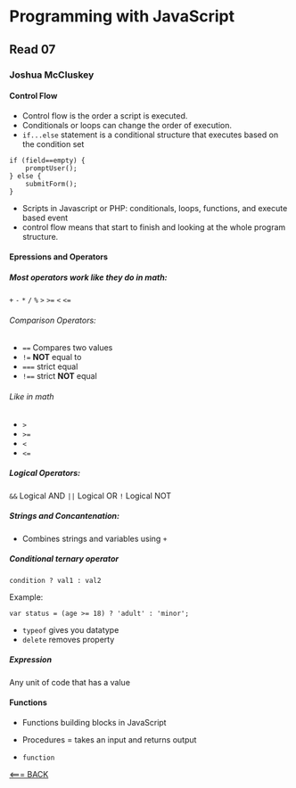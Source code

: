 # Programming with JavaScript

## Read 07

### Joshua McCluskey

#### Control Flow

- Control flow is the order a script is executed.
- Conditionals or loops can change the order of execution.
- `if...else` statement is a conditional structure that executes based on the condition set

```
if (field==empty) {
    promptUser();
} else {
    submitForm();
}
```

- Scripts in Javascript or PHP: conditionals, loops, functions, and execute based event
- control flow means that start to finish and looking at the whole program structure.

#### Epressions and Operators

##### Most operators work like they do in math:

`+`
`-`
`*`
`/`
`%`
`>`
`>=`
`<`
`<=`

###### Comparison Operators:

- `==` Compares two values
- `!=` **NOT** equal to 
- `===` strict equal
- `!==` strict __NOT__ equal 

###### Like in math
- `>`
- `>=`
- `<`
- `<=`

##### Logical Operators:
`&&` Logical AND
`||` Logical OR
`!` Logical NOT

##### Strings and Concantenation:

- Combines strings and variables using `+`

##### Conditional ternary operator

`condition ? val1 : val2`

Example:

`var status = (age >= 18) ? 'adult' : 'minor';`

- `typeof` gives you datatype
- `delete` removes property

##### Expression

Any unit of code that has a value




#### Functions

- Functions building blocks in JavaScript
- Procedures = takes an input and returns output

- `function`

[<=== BACK](README.md)


